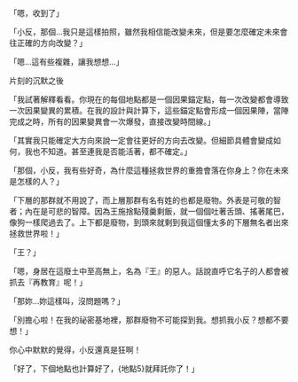 「嗯，收到了」

「小反，那個…我只是這樣拍照，雖然我相信能改變未來，但是要怎麼確定未來會往正確的方向改變？」

「嗯…這有些複雜，讓我想想…」

片刻的沉默之後

「我試著解釋看看。你現在的每個地點都是一個因果錨定點，每一次改變都會導致一次因果變異的累積。在我的設計與計算下，這些錨定點會形成一個因果陣，當陣完成之時，所有的因果變異會一次爆發，直接改變時間線。」

「其實我只能確定大方向來說一定會往更好的方向去改變。但細節具體會變成如何，我也不知道。甚至連我是否能活著，都不確定。」

「那個，小反，我有些好奇，為什麼這種拯救世界的重擔會落在你身上？你在未來是怎樣的人？」

「下層的那群就不用說了，而上層那群有名有姓的也都是廢物。外表是可敬的智者；內在是可悲的智障。因為王施捨點殘羹剩飯，就一個個吐著舌頭、搖著尾巴，像狗一樣爬過去了。上下都是廢物，到頭來就剩到我這個懂太多的下層無名者出來拯救世界啦！」

「王？」

「嗯，身居在這廢土中至高無上，名為『王』的惡人。話說直呼它名子的人都會被抓去『再教育』呢！」

「那妳…妳這樣叫，沒問題嗎？」

「別擔心啦！在我的祕密基地裡，那群廢物不可能探到我。想抓我小反？想都不要想！」

你心中默默的覺得，小反還真是狂啊！

「好了，下個地點也計算好了，{地點5}就拜託你了！」